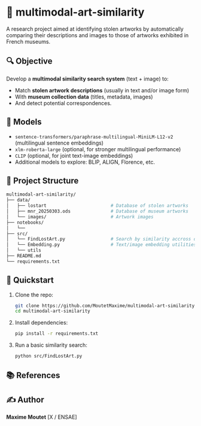# 🎨 multimodal-art-similarity

A research project aimed at identifying stolen artworks by automatically comparing their descriptions and images to those of artworks exhibited in French museums.

## 🔍 Objective

Develop a **multimodal similarity search system** (text + image) to:
- Match **stolen artwork descriptions** (usually in text and/or image form)
- With **museum collection data** (titles, metadata, images)
- And detect potential correspondences.

## 🧠 Models

- `sentence-transformers/paraphrase-multilingual-MiniLM-L12-v2` (multilingual sentence embeddings)
- `xlm-roberta-large` (optional, for stronger multilingual performance)
- `CLIP` (optional, for joint text-image embeddings)
- Additional models to explore: BLIP, ALIGN, Florence, etc.

## 📁 Project Structure

```bash
multimodal-art-similarity/
├── data/
│   ├── lostart                        # Database of stolen artworks
│   ├── mnr_20250303.ods               # Database of museum artworks
│   └── images/                        # Artwork images
├── notebooks/
│   └── 
├── src/
│   └── FindLostArt.py                 # Search by similarity accross databases
│   └── Embedding.py                   # Text/image embedding utilities
│   └── utils
├── README.md
└── requirements.txt
```

## 🚀 Quickstart

1. Clone the repo:
   ```bash
   git clone https://github.com/MoutetMaxime/multimodal-art-similarity.git
   cd multimodal-art-similarity
   ```

3. Install dependencies:
   ```bash
   pip install -r requirements.txt
   ```

5. Run a basic similarity search:
   ```bash
   python src/FindLostArt.py
   ```

## 📚 References

## ✍️ Author

**Maxime Moutet**  [X / ENSAE]
